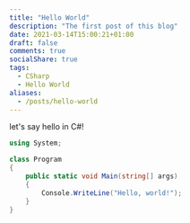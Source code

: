 ```yaml
---
title: "Hello World"
description: "The first post of this blog"
date: 2021-03-14T15:00:21+01:00
draft: false
comments: true
socialShare: true
tags:
  - CSharp
  - Hello World
aliases:
  - /posts/hello-world
---
```


let's say hello in C#!

```csharp
using System;

class Program
{
    public static void Main(string[] args)
    {
        Console.WriteLine("Hello, world!");
    }
}
```
